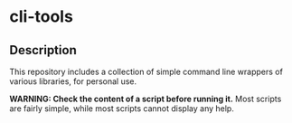 # cli-tools

## Description

This repository includes a collection of simple command line wrappers of various libraries, for personal use.

**WARNING: Check the content of a script before running it.** Most scripts are fairly simple, while most scripts cannot display any help.
